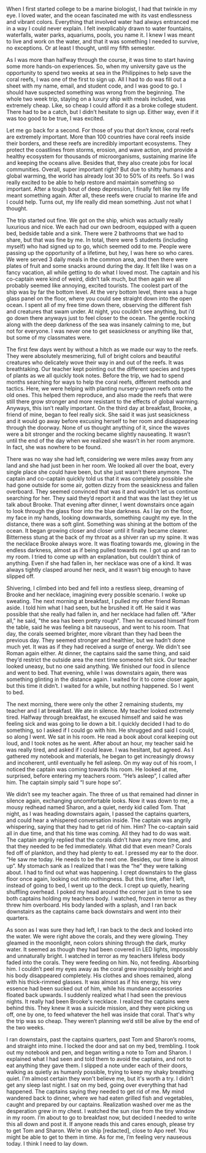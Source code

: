 When I first started college to be a marine biologist, I had that twinkle in my eye. I loved water, and the ocean fascinated me with its vast endlessness and vibrant colors. Everything that involved water had always entranced me in a way I could never explain. I felt inexplicably drawn to water fountains, waterfalls, water parks, aquariums, pools, you name it. I knew I was meant to live and work on the water, and that it was something I needed to survive, no exceptions. Or at least I thought, until my fifth semester.

As I was more than halfway through the course, it was time to start having some more hands-on experiences. So, when my university gave us the opportunity to spend two weeks at sea in the Philippines to help save the coral reefs, I was one of the first to sign up. All I had to do was fill out a sheet with my name, email, and student code, and I was good to go. I should have suspected something was wrong from the beginning. The whole two week trip, staying on a luxury ship with meals included, was extremely cheap. Like, so cheap I could afford it as a broke college student. There had to be a catch, but I didn’t hesitate to sign up. Either way, even if it was too good to be true, I was excited.

Let me go back for a second. For those of you that don’t know, coral reefs are extremely important. More than 100 countries have coral reefs inside their borders, and these reefs are incredibly important ecosystems. They protect the coastlines from storms, erosion, and wave action, and provide a healthy ecosystem for thousands of microorganisms, sustaining marine life and keeping the oceans alive. Besides that, they also create jobs for local communities. Overall, super important right? But due to shitty humans and global warming, the world has already lost 30 to 50% of its reefs. So I was really excited to be able to help restore and maintain something so important. After a tough bout of deep depression, I finally felt like my life meant something again. After all, these reefs were crucial to marine life and I could help. Turns out, my life really did mean something. Just not what I thought.

The trip started out fine. We got on the ship, which was actually really luxurious and nice. We each had our own bedroom, equipped with a queen bed, bedside table and a sink. There were 2 bathrooms that we had to share, but that was fine by me. In total, there were 5 students (including myself) who had signed up to go, which seemed odd to me. People were passing up the opportunity of a lifetime, but hey, I was here so who cares. We were served 3 daily meals in the common area, and then there were plates of fruit and some snacks around during the day. It felt like I was on a fancy vacation, all while getting to do what I loved most. The captain and his co-captain were kind of weird, didn’t talk much, but then again we all probably seemed like annoying, excited tourists. The coolest part of the ship was by far the bottom level. At the very bottom level, there was a huge glass panel on the floor, where you could see straight down into the open ocean. I spent all of my free time down there, observing the different fish and creatures that swam under. At night, you couldn’t see anything, but i’d go down there anyways just to feel closer to the ocean. The gentle rocking along with the deep darkness of the sea was insanely calming to me, but not for everyone. I was never one to get seasickness or anything like that, but some of my classmates were.

The first few days went by without a hitch as we made our way to the reefs. They were absolutely mesmerizing, full of bright colors and beautiful creatures who delicately wove their way in and out of the reefs. It was breathtaking. Our teacher kept pointing out the different species and types of plants as we all quickly took notes. Before the trip, we had to spend months searching for ways to help the coral reefs, different methods and tactics. Here, we were helping with planting nursery-grown reefs onto the old ones. This helped them reproduce, and also made the reefs that were still there grow stronger and more resistant to the effects of global warming. Anyways, this isn’t really important. On the third day at breakfast, Brooke, a friend of mine, began to feel really sick. She said it was just seasickness and it would go away before excusing herself to her room and disappearing through the doorway. None of us thought anything of it, since the waves were a bit stronger and the rocking became slightly nauseating. It wasn’t until the end of the day when we realized she wasn’t in her room anymore. In fact, she was nowhere to be found.

There was no way she had left, considering we were miles away from any land and she had just been in her room. We looked all over the boat, every single place she could have been, but she just wasn’t there anymore. The captain and co-captain quickly told us that it was completely possible she had gone outside for some air, gotten dizzy from the seasickness and fallen overboard. They seemed convinced that was it and wouldn’t let us continue searching for her. They said they’d report it and that was the last they let us talk about Brooke. That evening after dinner, I went downstairs once again to look through the glass floor into the blue darkness. As I lay on the floor, my face in my hands, looking downwards, something caught my eye. In the distance, there was a soft glint. Something was shining at the bottom of the ocean. It began growing closer and closer until it finally became clearer. Bitterness stung at the back of my throat as a shiver ran up my spine. It was the necklace Brooke always wore. It was floating towards me, glowing in the endless darkness, almost as if being pulled towards me. I got up and ran to my room. I tried to come up with an explanation, but couldn’t think of anything. Even if she had fallen in, her necklace was one of a kind. It was always tightly clasped around her neck, and it wasn’t big enough to have slipped off.

Shivering, I climbed into bed and fell into a restless sleep, dreaming of Brooke and her necklace, imagining every possible scenario. I woke up sweating. The next morning at breakfast, I pulled my other friend Roman aside. I told him what I had seen, but he brushed it off. He said it was possible that she really had fallen in, and her necklace had fallen off. "After all," he said, "the sea has been pretty rough". Then he excused himself from the table, said he was feeling a bit nauseous, and went to his room. That day, the corals seemed brighter, more vibrant than they had been the previous day. They seemed stronger and healthier, but we hadn’t done much yet. It was as if they had received a surge of energy. We didn't see Roman again either. At dinner, the captains said the same thing, and said they’d restrict the outside area the next time someone felt sick. Our teacher looked uneasy, but no one said anything. We finished our food in silence and went to bed. That evening, while I was downstairs again, there was something glinting in the distance again. I waited for it to come closer again, but this time it didn’t. I waited for a while, but nothing happened. So I went to bed.

The next morning, there were only the other 2 remaining students, my teacher and I at breakfast. We ate in silence. My teacher looked extremely tired. Halfway through breakfast, he excused himself and said he was feeling sick and was going to lie down a bit. I quickly decided I had to do something, so I asked if I could go with him. He shrugged and said I could, so along I went. We sat in his room. He read a book about coral keeping out loud, and I took notes as he went. After about an hour, my teacher said he was really tired, and asked if I could leave. I was hesitant, but agreed. As I gathered my notebook and materials, he began to get increasingly drowsy and incoherent, until eventually he fell asleep. On my way out of his room, I noticed the captain was coming towards his room. He looked at me, surprised, before entering my teachers room. “He’s asleep”, I called after him. The captain simply said “I sure hope so”.

We didn’t see my teacher again. The three of us that remained had dinner in silence again, exchanging uncomfortable looks. Now it was down to me, a mousy redhead named Sharon, and a quiet, nerdy kid called Tom. That night, as I was heading downstairs again, I passed the captains quarters, and could hear a whispered conversation inside. The captain was angrily whispering, saying that they had to get rid of him. Him? The co-captain said all in due time, and that his time was coming. All they had to do was wait. The captain angrily replied that the corals didn’t have any more time, and that they needed to be fed immediately. What did that even mean? Corals fed off of plankton, and they had plenty to eat. I pressed my ear to the door. “He saw me today. He needs to be the next one. Besides, our time is almost up”. My stomach sank as I realized that I was the “he” they were talking about. I had to find out what was happening. I crept downstairs to the glass floor once again, looking out into nothingness. But this time, after I left, instead of going to bed, I went up to the deck. I crept up quietly, hearing shuffling overhead. I poked my head around the corner just in time to see both captains holding my teachers body. I watched, frozen in terror as they threw him overboard. His body landed with a splash, and I ran back downstairs as the captains came back downstairs and went into their quarters.

As soon as I was sure they had left, I ran back to the deck and looked into the water. We were right above the corals, and they were glowing. They gleamed in the moonlight, neon colors shining through the dark, murky water. It seemed as though they had been covered in LED lights, impossibly and unnaturally bright. I watched in terror as my teachers lifeless body faded into the corals. They were feeding on him. No, not feeding. Absorbing him. I couldn’t peel my eyes away as the coral grew impossibly bright and his body disappeared completely. His clothes and shoes remained, along with his thick-rimmed glasses. It was almost as if his energy, his very essence had been sucked out of him, while his mundane accessories floated back upwards. I suddenly realized what I had seen the previous nights. It really had been Brooke's necklace. I realized the captains were behind this. They knew it was a suicide mission, and they were picking us off, one by one, to feed whatever the hell was inside that coral. That's why the trip was so cheap. They weren’t planning we’d still be alive by the end of the two weeks.

I ran downstairs, past the captains quarters, past Tom and Sharon’s rooms, and straight into mine. I locked the door and sat on my bed, trembling. I took out my notebook and pen, and began writing a note to Tom and Sharon. I explained what I had seen and told them to avoid the captains, and not to eat anything they gave them. I slipped a note under each of their doors, walking as quietly as humanly possible, trying to keep my shaky breathing quiet. I'm almost certain they won't believe me, but it's worth a try. I didn’t get any sleep last night. I sat on my bed, going over everything that had happened. The captains saying they needed to get rid of me. My mind wandered back to dinner, where we had eaten grilled fish and vegetables, caught and prepared by our captains. Realization washed over me as the desperation grew in my chest. I watched the sun rise from the tiny window in my room. I’m about to go to breakfast now, but decided I needed to write this all down and post it. If anyone reads this and cares enough, please try to get Tom and Sharon. We’re on ship \[redacted\], close to Apo reef. You might be able to get to them in time. As for me, I’m feeling very nauseous today. I think I need to lay down.